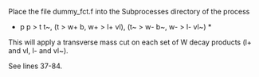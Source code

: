 Place the file
dummy_fct.f 
into the Subprocesses directory of the process

* p p > t t~, (t > w+ b, w+ > l+ vl), (t~ > w- b~, w- > l- vl~) *

This will apply a transverse mass cut on each set of W decay products (l+ and vl, l- and vl~).

See lines 37-84.


